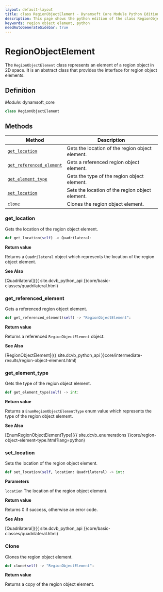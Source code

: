```yaml
---
layout: default-layout
title: class RegionObjectElement - Dynamsoft Core Module Python Edition API Reference
description: This page shows the python edition of the class RegionObjectElement in Dynamsoft Core Module.
keywords: region object element, python
needAutoGenerateSidebar: true
---
```


# RegionObjectElement

The `RegionObjectElement` class represents an element of a region object in 2D space. It is an abstract class that provides the interface for region object elements.

## Definition

*Module:* dynamsoft_core

```python
class RegionObjectElement 
```

## Methods

| Method               | Description |
|----------------------|-------------|
| [`get_location`](#get_location) | Gets the location of the region object element. |
| [`get_referenced_element`](#get_referenced_element) | Gets a referenced region object element. |
| [`get_element_type`](#get_element_type) | Gets the type of the region object element. |
| [`set_location`](#set_location) | Sets the location of the region object element. |
| [`clone`](#clone) | Clones the region object element. |

### get_location

Gets the location of the region object element.

```python
def get_location(self) -> Quadrilateral:
```

**Return value**

Returns a `Quadrilateral` object which represents the location of the region object element.

**See Also**

[Quadrilateral]({{ site.dcvb_python_api }}core/basic-classes/quadrilateral.html)

### get_referenced_element

Gets a referenced region object element.

```python
def get_referenced_element(self) -> "RegionObjectElement":
```

**Return value**

Returns a referenced `RegionObjectElement` object.

**See Also**

[RegionObjectElement]({{ site.dcvb_python_api }}core/intermediate-results/region-object-element.html)

### get_element_type

Gets the type of the region object element.

```python
def get_element_type(self) -> int:
```

**Return value**

Returns a `EnumRegionObjectElementType` enum value which represents the type of the region object element.

**See Also**

[EnumRegionObjectElementType]({{ site.dcvb_enumerations }}core/region-object-element-type.html?lang=python)

### set_location

Sets the location of the region object element.

```python
def set_location(self, location: Quadrilateral) -> int:
```

**Parameters**

`location` The location of the region object element.

**Return value**

Returns 0 if success, otherwise an error code.

**See Also**

[Quadrilateral]({{ site.dcvb_python_api }}core/basic-classes/quadrilateral.html)

### Clone

Clones the region object element.

```python
def clone(self) -> "RegionObjectElement":
```

**Return value**

Returns a copy of the region object element.

